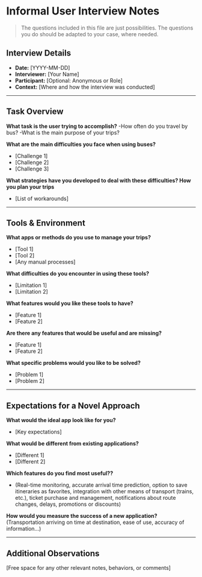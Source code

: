 # Informal User Interview Notes 

> 	The questions included in this file are just possibilities. The questions you do should be adapted to your case, where needed.

## Interview Details 
- **Date:** [YYYY-MM-DD] 
- **Interviewer:** [Your Name] 
- **Participant:** [Optional: Anonymous or Role] 
- **Context:** [Where and how the interview was conducted] 
- --- 
## Task Overview 

 **What task is the user trying to accomplish?** 
-How often do you travel by bus?
-What is the main purpose of your trips? 

**What are the main difficulties you face when using buses?**
- [Challenge 1] 
- [Challenge 2]
- [Challenge 3] 

**What strategies have you developed to deal with these difficulties? How you plan your trips** 
- [List of workarounds] 

---- 
## Tools & Environment 
**What apps or methods do you use to manage your trips?** 
- [Tool 1] 
- [Tool 2] 
- [Any manual processes] 

**What difficulties do you encounter in using these tools?** 
- [Limitation 1] 
- [Limitation 2] 

**What features would you like these tools to have?** 
- [Feature 1] 
- [Feature 2] 

**Are there any features that would be useful and are missing?**
- [Feature 1] 
- [Feature 2] 

**What specific problems would you like to be solved?**
- [Problem 1] 
- [Problem 2] 

--- 
## Expectations for a Novel Approach 

**What would the ideal app look like for you?** 
- [Key expectations] 

**What would be different from existing applications?** 
- [Different 1] 
- [Different 2] 

**Which features do you find most useful??** 
- (Real-time monitoring, accurate arrival time prediction, option to save itineraries as favorites,
integration with other means of transport (trains, etc.), ticket purchase and management, notifications about route changes, delays, promotions or discounts)

**How would you measure the success of a new application?**
(Transportation arriving on time at destination, ease of use, accuracy of information...)

--- 
## Additional Observations 
[Free space for any other relevant notes, behaviors, or comments]